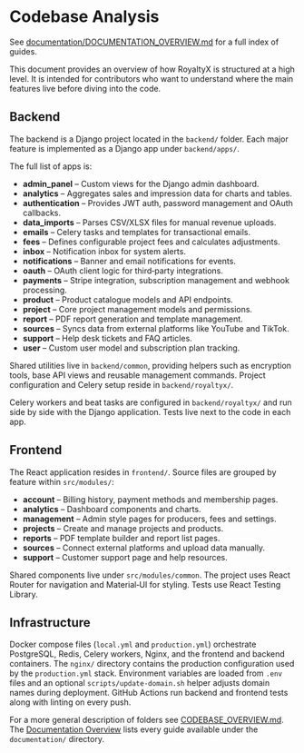 # Codebase Analysis
See [documentation/DOCUMENTATION_OVERVIEW.md](documentation/DOCUMENTATION_OVERVIEW.md) for a full index of guides.


This document provides an overview of how RoyaltyX is structured at a high level. It is intended for contributors who want to understand where the main features live before diving into the code.

## Backend

The backend is a Django project located in the `backend/` folder. Each major feature is implemented as a Django app under `backend/apps/`.

The full list of apps is:

- **admin_panel** – Custom views for the Django admin dashboard.
- **analytics** – Aggregates sales and impression data for charts and tables.
- **authentication** – Provides JWT auth, password management and OAuth callbacks.
- **data_imports** – Parses CSV/XLSX files for manual revenue uploads.
- **emails** – Celery tasks and templates for transactional emails.
- **fees** – Defines configurable project fees and calculates adjustments.
- **inbox** – Notification inbox for system alerts.
- **notifications** – Banner and email notifications for events.
- **oauth** – OAuth client logic for third‑party integrations.
- **payments** – Stripe integration, subscription management and webhook processing.
- **product** – Product catalogue models and API endpoints.
- **project** – Core project management models and permissions.
- **report** – PDF report generation and template management.
- **sources** – Syncs data from external platforms like YouTube and TikTok.
- **support** – Help desk tickets and FAQ articles.
- **user** – Custom user model and subscription plan tracking.

Shared utilities live in `backend/common`, providing helpers such as encryption tools, base API views and reusable management commands. Project configuration and Celery setup reside in `backend/royaltyx/`.

Celery workers and beat tasks are configured in `backend/royaltyx/` and run side by side with the Django application. Tests live next to the code in each app.

## Frontend

The React application resides in `frontend/`. Source files are grouped by feature within `src/modules/`:

- **account** – Billing history, payment methods and membership pages.
- **analytics** – Dashboard components and charts.
- **management** – Admin style pages for producers, fees and settings.
- **projects** – Create and manage projects and products.
- **reports** – PDF template builder and report list pages.
- **sources** – Connect external platforms and upload data manually.
- **support** – Customer support page and help resources.

Shared components live under `src/modules/common`. The project uses React Router for navigation and Material‑UI for styling. Tests use React Testing Library.

## Infrastructure

Docker compose files (`local.yml` and `production.yml`) orchestrate PostgreSQL, Redis, Celery workers, Nginx, and the frontend and backend containers. The `nginx/` directory contains the production configuration used by the `production.yml` stack. Environment variables are loaded from `.env` files and an optional `scripts/update-domain.sh` helper adjusts domain names during deployment. GitHub Actions run backend and frontend tests along with linting on every push.

For a more general description of folders see [CODEBASE_OVERVIEW.md](CODEBASE_OVERVIEW.md). The [Documentation Overview](documentation/DOCUMENTATION_OVERVIEW.md) lists every guide available under the `documentation/` directory.


